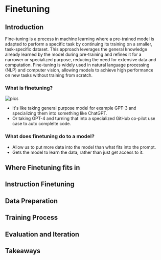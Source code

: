 # Finetuning


## Introduction
Fine-tuning is a process in machine learning where a pre-trained model is adapted to perform a specific task by continuing its training on a smaller, task-specific dataset. This approach leverages the general knowledge already learned by the model during pre-training and refines it for a narrower or specialized purpose, reducing the need for extensive data and computation. Fine-tuning is widely used in natural language processing (NLP) and computer vision, allowing models to achieve high performance on new tasks without training from scratch.

### What is finetuning?

![pics](https://github.com/iamrajharshit/ProjectRakuten/blob/main/docs/img/fine/fine1.png)

- It's like taking general purpose model for example GPT-3 and specializing them into something like ChatGPT.
- Or taking GPT-4 and turning that into a specialized GitHub co-pilot use case to auto complelte code.

### What does finetuning do to a model?
- Allow us to put more data into the model than what fits into the prompt.
- Gets the model to learn the data, rather than just get access to it.




## Where Finetuning fits in


## Instruction Finetuning


## Data Preparation


## Training Process



## Evaluation and Iteration


## Takeaways

